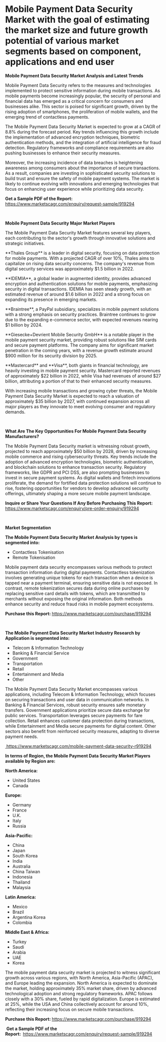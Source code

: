 <p><h1>Mobile Payment Data Security Market with the goal of estimating the market size and future growth potential of various market segments based on component, applications and end user</h1></p><p><strong>Mobile Payment Data Security Market Analysis and Latest Trends</strong></p>
<p><p>Mobile Payment Data Security refers to the measures and technologies implemented to protect sensitive information during mobile transactions. As mobile payments become increasingly popular, the security of personal and financial data has emerged as a critical concern for consumers and businesses alike. This sector is poised for significant growth, driven by the rising adoption of smartphones, the proliferation of mobile wallets, and the emerging trend of contactless payments.</p><p>The Mobile Payment Data Security Market is expected to grow at a CAGR of 8.8% during the forecast period. Key trends influencing this growth include the implementation of advanced encryption techniques, biometric authentication methods, and the integration of artificial intelligence for fraud detection. Regulatory frameworks and compliance requirements are also pushing businesses to enhance their security measures.</p><p>Moreover, the increasing incidence of data breaches is heightening awareness among consumers about the importance of secure transactions. As a result, companies are investing in sophisticated security solutions to build trust and ensure the safety of mobile payment systems. The market is likely to continue evolving with innovations and emerging technologies that focus on enhancing user experience while prioritizing data security.</p></p>
<p><strong>Get a Sample PDF of the Report:&nbsp;</strong> <a href="https://www.marketscagr.com/enquiry/request-sample/919294?utm_campaign=3187&utm_medium=2&utm_source=Github&utm_content=ia&utm_term=18042025&utm_id=mobile-payment-data-security">https://www.marketscagr.com/enquiry/request-sample/919294</a></p>
<p>&nbsp;</p>
<p><strong>Mobile Payment Data Security Major Market Players</strong></p>
<p><p>The Mobile Payment Data Security Market features several key players, each contributing to the sector's growth through innovative solutions and strategic initiatives.</p><p>**Thales Group** is a leader in digital security, focusing on data protection for mobile payments. With a projected CAGR of over 10%, Thales aims to capitalize on rising data security concerns. The company's revenue from digital security services was approximately $1.5 billion in 2022.</p><p>**IDEMIA**, a global leader in augmented identity, provides advanced encryption and authentication solutions for mobile payments, emphasizing security in digital transactions. IDEMIA has seen steady growth, with an estimated revenue of around $1.6 billion in 2022 and a strong focus on expanding its presence in emerging markets.</p><p>**Braintree**, a PayPal subsidiary, specializes in mobile payment solutions with a strong emphasis on security practices. Braintree continues to grow due to the expanding e-commerce sector, with expected revenues nearing $1 billion by 2024.</p><p>**Giesecke+Devrient Mobile Security GmbH** is a notable player in the mobile payment security market, providing robust solutions like SIM cards and secure payment platforms. The company aims for significant market penetration in the coming years, with a revenue growth estimate around $900 million for its security division by 2025.</p><p>**Mastercard** and **Visa**, both giants in financial technology, are heavily investing in mobile payment security. Mastercard reported revenues of approximately $22 billion in 2022, while Visa had revenues of around $27 billion, attributing a portion of that to their enhanced security measures.</p><p>With increasing mobile transactions and growing cyber threats, the Mobile Payment Data Security Market is expected to reach a valuation of approximately $35 billion by 2027, with continued expansion across all major players as they innovate to meet evolving consumer and regulatory demands.</p></p>
<p>&nbsp;</p>
<p><strong>What Are The Key Opportunities For Mobile Payment Data Security Manufacturers?</strong></p>
<p><p>The Mobile Payment Data Security market is witnessing robust growth, projected to reach approximately $50 billion by 2028, driven by increasing mobile commerce and rising cybersecurity threats. Key trends include the adoption of advanced encryption technologies, biometric authentication, and blockchain solutions to enhance transaction security. Regulatory frameworks, like GDPR and PCI DSS, are also prompting businesses to invest in secure payment systems. As digital wallets and fintech innovations proliferate, the demand for fortified data protection solutions will continue to rise, fostering opportunities for vendors to develop advanced security offerings, ultimately shaping a more secure mobile payment landscape.</p></p>
<p><strong>Inquire or Share Your Questions If Any Before Purchasing This Report:</strong> <a href="https://www.marketscagr.com/enquiry/pre-order-enquiry/919294?utm_campaign=3187&utm_medium=2&utm_source=Github&utm_content=ia&utm_term=18042025&utm_id=mobile-payment-data-security">https://www.marketscagr.com/enquiry/pre-order-enquiry/919294</a></p>
<p>&nbsp;</p>
<p><strong>Market Segmentation</strong></p>
<p><strong>The Mobile Payment Data Security Market Analysis by types is segmented into:</strong></p>
<p><ul><li>Contactless Tokenisation</li><li>Remote Tokenisation</li></ul></p>
<p><p>Mobile payment data security encompasses various methods to protect transaction information during digital payments. Contactless tokenization involves generating unique tokens for each transaction when a device is tapped near a payment terminal, ensuring sensitive data is not exposed. In contrast, remote tokenization secures data during online purchases by replacing sensitive card details with tokens, which are transmitted to merchants without exposing the original information. Both methods enhance security and reduce fraud risks in mobile payment ecosystems.</p></p>
<p><strong>Purchase this Report:&nbsp;</strong><a href="https://www.marketscagr.com/purchase/919294?utm_campaign=3187&utm_medium=2&utm_source=Github&utm_content=ia&utm_term=18042025&utm_id=mobile-payment-data-security">https://www.marketscagr.com/purchase/919294</a></p>
<p>&nbsp;</p>
<p><strong>The Mobile Payment Data Security Market Industry Research by Application is segmented into:</strong></p>
<p><ul><li>Telecom & Information Technology</li><li>Banking & Financial Service</li><li>Government</li><li>Transportation</li><li>Retail</li><li>Entertainment and Media</li><li>Other</li></ul></p>
<p><p>The Mobile Payment Data Security Market encompasses various applications, including Telecom & Information Technology, which focuses on securing transactions and user data in communication networks. In Banking & Financial Services, robust security ensures safe monetary transfers. Government applications prioritize secure data exchange for public services. Transportation leverages secure payments for fare collection. Retail enhances customer data protection during transactions, while Entertainment and Media secure payments for digital content. Other sectors also benefit from reinforced security measures, adapting to diverse payment needs.</p></p>
<p><a href="https://www.marketscagr.com/mobile-payment-data-security-r919294?utm_campaign=3187&utm_medium=2&utm_source=Github&utm_content=ia&utm_term=18042025&utm_id=mobile-payment-data-security">&nbsp;https://www.marketscagr.com/mobile-payment-data-security-r919294</a></p>
<p><strong>In terms of Region, the Mobile Payment Data Security Market Players available by Region are:</strong></p>
<p>
    <p> <strong> North America: </strong>
        <ul>
            <li>United States</li>
            <li>Canada</li>
        </ul>
        </p> 
    <p> <strong> Europe: </strong>
        <ul>
            <li>Germany</li>
            <li>France</li>
            <li>U.K.</li>
            <li>Italy</li>
            <li>Russia</li>
        </ul>
        </p> 
    <p> <strong> Asia-Pacific: </strong>
        <ul>
            <li>China</li>
            <li>Japan</li>
            <li>South Korea</li>
            <li>India</li>
            <li>Australia</li>
            <li>China Taiwan</li>
            <li>Indonesia</li>
            <li>Thailand</li>
            <li>Malaysia</li>
        </ul>
        </p> 
    <p> <strong> Latin America: </strong>
        <ul>
            <li>Mexico</li>
            <li>Brazil</li>
            <li>Argentina Korea</li>
            <li>Colombia</li>
        </ul>
        </p> 
    <p> <strong> Middle East & Africa: </strong>
        <ul>
            <li>Turkey</li>
            <li>Saudi</li>
            <li>Arabia</li>
            <li>UAE</li>
            <li>Korea</li>
        </ul>
    </p>
    </p>
<p><p>The mobile payment data security market is projected to witness significant growth across various regions, with North America, Asia-Pacific (APAC), and Europe leading the expansion. North America is expected to dominate the market, holding approximately 35% market share, driven by advanced technological adoption and strong regulatory frameworks. APAC follows closely with a 30% share, fueled by rapid digitalization. Europe is estimated at 25%, while the USA and China collectively account for around 10%, reflecting their increasing focus on secure mobile transactions.</p></p>
<p><strong>Purchase this Report: </strong><a href="https://www.marketscagr.com/purchase/919294?utm_campaign=3187&utm_medium=2&utm_source=Github&utm_content=ia&utm_term=18042025&utm_id=mobile-payment-data-security">https://www.marketscagr.com/purchase/919294</a></p>
<p>&nbsp;<strong>Get a Sample PDF of the Report:&nbsp;&nbsp;</strong><a href="https://www.marketscagr.com/enquiry/request-sample/919294?utm_campaign=3187&utm_medium=2&utm_source=Github&utm_content=ia&utm_term=18042025&utm_id=mobile-payment-data-security">https://www.marketscagr.com/enquiry/request-sample/919294</a></p>
<p><strong></strong></p>
<p><p></p><p></p><p></p></p>